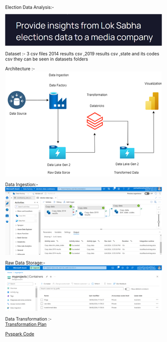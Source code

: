 Election Data Analysis:- 

![Problem Statement](./screenshots/Challenge.PNG) 

Dataset :- 
3 csv files 
2014 results csv ,2019 results csv ,state and its codes csv 
they can be seen in datasets folders 



Architecture :-
![architecture](./screenshots/etl.png)

Data Ingestion:- 
![data factory pipeline](./screenshots/data-ingestion.PNG) 


Raw Data Storage:-
![Data lake gen 2](./screenshots/storage-container.PNG) 
 

Data Transformation :-  
[Transformation Plan](./dims_facts_spec_plan) 

[Pyspark Code](./loksabha-elections-DE.ipynb) 
